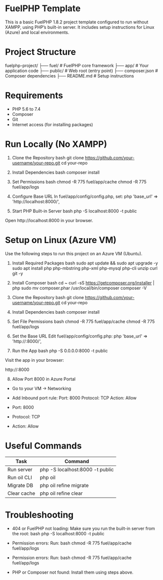 # FuelPHP Template
This is a basic FuelPHP 1.8.2 project template configured to run without XAMPP, using PHP’s built-in server. It includes setup instructions for Linux (Azure) and local environments.

# Project Structure
fuelphp-project/
├── fuel/             # FuelPHP core framework
├── app/              # Your application code
├── public/           # Web root (entry point)
├── composer.json     # Composer dependencies
├── README.md         # Setup instructions

# Requirements
* PHP 5.6 to 7.4
*  Composer
*  Git
*  Internet access (for installing packages)

# Run Locally (No XAMPP)

1. Clone the Repository
bash
git clone https://github.com/your-username/your-repo.git
cd your-repo

2. Install Dependencies
bash
composer install

3. Set Permissions
bash
chmod -R 775 fuel/app/cache
chmod -R 775 fuel/app/logs

4. Configure Base URL
In fuel/app/config/config.php, set:
php
'base_url' => 'http://localhost:8000/',

5. Start PHP Built-in Server
bash
php -S localhost:8000 -t public

Open http://localhost:8000 in your browser.

# Setup on Linux (Azure VM)
Use the following steps to run this project on an Azure VM (Ubuntu).
1. Install Required Packages
bash
sudo apt update && sudo apt upgrade -y
sudo apt install php php-mbstring php-xml php-mysql php-cli unzip curl git -y

2. Install Composer
bash
cd ~
curl -sS https://getcomposer.org/installer | php
sudo mv composer.phar /usr/local/bin/composer
composer -V

3. Clone the Repository
bash
git clone https://github.com/your-username/your-repo.git
cd your-repo

4. Install Dependencies
bash
composer install

5. Set File Permissions
bash
chmod -R 775 fuel/app/cache
chmod -R 775 fuel/app/logs

6. Set the Base URL
Edit fuel/app/config/config.php:
php
'base_url' => 'http://<your-vm-ip>:8000/',

7. Run the App
bash
php -S 0.0.0.0:8000 -t public

Visit the app in your browser:

http://<your-azure-vm-ip>:8000

8. Allow Port 8000 in Azure Portal
* Go to your VM -> Networking
* Add Inbound port rule:
Port: 8000
Protocol: TCP
Action: Allow

* Port: 8000
* Protocol: TCP
* Action: Allow

# Useful Commands
| Task                  | Command                          |
|-----------------------|----------------------------------|
| Run server            | php -S localhost:8000 -t public|
| Run oil CLI           | php oil                        |
| Migrate DB            | php oil refine migrate         |
| Clear cache           | php oil refine clear           |
# Troubleshooting
* 404 or FuelPHP not loading: Make sure you run the built-in server from the root:
bash
php -S localhost:8000 -t public

* Permission errors: Run: bash
chmod -R 775 fuel/app/cache fuel/app/logs

* Permission errors: Run: bash
chmod -R 775 fuel/app/cache fuel/app/logs

* PHP or Composer not found: Install them using steps above.